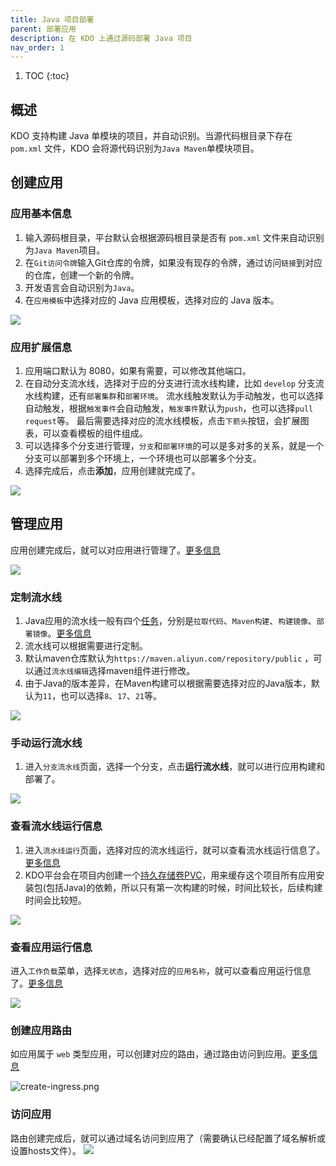 ```yaml
---
title: Java 项目部署
parent: 部署应用
description: 在 KDO 上通过源码部署 Java 项目
nav_order: 1
---
```


1. TOC
{:toc}

## 概述

KDO 支持构建 Java 单模块的项目，并自动识别。当源代码根目录下存在 `pom.xml` 文件，KDO 会将源代码识别为`Java Maven`单模块项目。

## 创建应用

### 应用基本信息
1. 输入源码根目录，平台默认会根据源码根目录是否有 `pom.xml` 文件来自动识别为`Java Maven`项目。
2. 在`Git访问令牌`输入Git仓库的令牌，如果没有现存的令牌，通过访问`链接`到对应的仓库，创建一个新的令牌。
3. 开发语言会自动识别为`Java`。
4. 在`应用模板`中选择对应的 Java 应用模板，选择对应的 Java 版本。

![](imgs/create-repo.png)

### 应用扩展信息
1. 应用端口默认为 8080，如果有需要，可以修改其他端口。
2. 在自动分支流水线，选择对于应的分支进行流水线构建，比如 `develop` 分支流水线构建，还有`部署集群`和`部署环境`。
   流水线触发默认为手动触发，也可以选择自动触发，根据`触发事件`会自动触发，`触发事件`默认为`push`，也可以选择`pull request`等。
   最后需要选择对应的流水线模板，点击`下箭头`按钮，会扩展图表，可以查看模板的组件组成。
3. 可以选择多个分支进行管理，`分支`和`部署环境`的可以是多对多的关系，就是一个分支可以部署到多个环境上，一个环境也可以部署多个分支。
4. 选择完成后，点击**添加**，应用创建就完成了。

![](imgs/repo-info.png)


## 管理应用
应用创建完成后，就可以对应用进行管理了。[更多信息](/docs/dev/applications/repository#应用管理)

![](imgs/repo-detail.png)

### 定制流水线
1. Java应用的流水线一般有四个[任务](/docs/dev/applications/pipelines#task)，分别是`拉取代码`、`Maven构建`、`构建镜像`、`部署镜像`。[更多信息](/docs/dev/applications/pipelines) 
2. 流水线可以根据需要进行定制。
3. 默认maven仓库默认为`https://maven.aliyun.com/repository/public` ，可以通过`流水线编辑`选择maven组件进行修改。
4. 由于Java的版本差异，在Maven构建可以根据需要选择对应的Java版本，默认为`11`，也可以选择`8`、`17`、`21`等。

![](imgs/maven-java-versions.png)

### 手动运行流水线
1. 进入`分支流水线`页面，选择一个分支，点击**运行流水线**，就可以进行应用构建和部署了。

![](imgs/manual-run.png)


### 查看流水线运行信息
1. 进入`流水线运行`页面，选择对应的流水线运行，就可以查看流水线运行信息了。[更多信息](/docs/dev/applications/pipelines)
2. KDO平台会在项目内创建一个[持久存储卷PVC](/docs/storage#存储概念)，用来缓存这个项目所有应用安装包(包括Java)的依赖，所以只有第一次构建的时候，时间比较长，后续构建时间会比较短。

![](imgs/pipelinerun-info.png)

### 查看应用运行信息
进入`工作负载`菜单，选择`无状态`，选择对应的`应用名称`，就可以查看应用运行信息了。[更多信息](/docs/dev/workloads/deployments)

![](imgs/workload.png)

### 创建应用路由
如应用属于 `web` 类型应用，可以创建对应的路由，通过路由访问到应用。[更多信息](/docs/dev/network-stroage/ingresses#新增路由)

![create-ingress.png](imgs/create-ingress.png)

### 访问应用
路由创建完成后，就可以通过域名访问到应用了（需要确认已经配置了域名解析或设置hosts文件）。
![](imgs/access-web.png)
